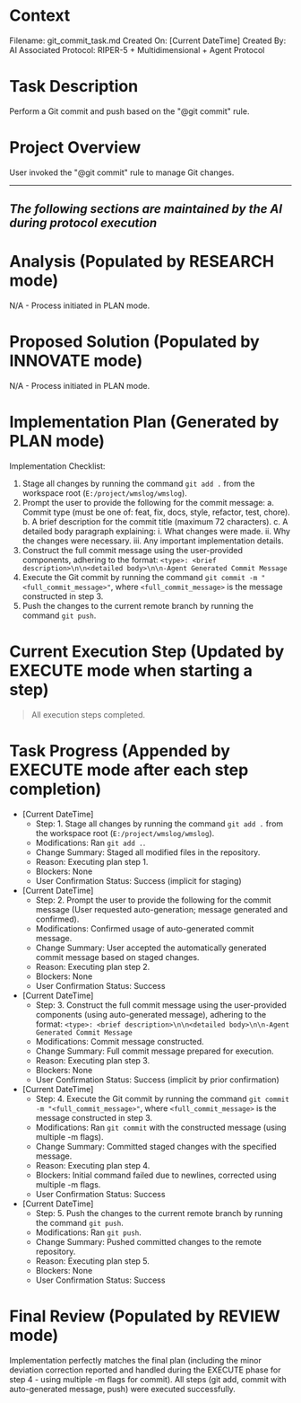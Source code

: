 # Context
Filename: git_commit_task.md
Created On: [Current DateTime]
Created By: AI
Associated Protocol: RIPER-5 + Multidimensional + Agent Protocol

# Task Description
Perform a Git commit and push based on the "@git commit" rule.

# Project Overview
User invoked the "@git commit" rule to manage Git changes.

---
*The following sections are maintained by the AI during protocol execution*
---

# Analysis (Populated by RESEARCH mode)
N/A - Process initiated in PLAN mode.

# Proposed Solution (Populated by INNOVATE mode)
N/A - Process initiated in PLAN mode.

# Implementation Plan (Generated by PLAN mode)
Implementation Checklist:
1. Stage all changes by running the command `git add .` from the workspace root (`E:/project/wmslog/wmslog`).
2. Prompt the user to provide the following for the commit message:
    a. Commit type (must be one of: feat, fix, docs, style, refactor, test, chore).
    b. A brief description for the commit title (maximum 72 characters).
    c. A detailed body paragraph explaining:
        i. What changes were made.
        ii. Why the changes were necessary.
        iii. Any important implementation details.
3. Construct the full commit message using the user-provided components, adhering to the format:
   `<type>: <brief description>\n\n<detailed body>\n\n-Agent Generated Commit Message`
4. Execute the Git commit by running the command `git commit -m "<full_commit_message>"`, where `<full_commit_message>` is the message constructed in step 3.
5. Push the changes to the current remote branch by running the command `git push`.

# Current Execution Step (Updated by EXECUTE mode when starting a step)
> All execution steps completed.

# Task Progress (Appended by EXECUTE mode after each step completion)
*   [Current DateTime]
    *   Step: 1. Stage all changes by running the command `git add .` from the workspace root (`E:/project/wmslog/wmslog`).
    *   Modifications: Ran `git add .`.
    *   Change Summary: Staged all modified files in the repository.
    *   Reason: Executing plan step 1.
    *   Blockers: None
    *   User Confirmation Status: Success (implicit for staging)
*   [Current DateTime]
    *   Step: 2. Prompt the user to provide the following for the commit message (User requested auto-generation; message generated and confirmed).
    *   Modifications: Confirmed usage of auto-generated commit message.
    *   Change Summary: User accepted the automatically generated commit message based on staged changes.
    *   Reason: Executing plan step 2.
    *   Blockers: None
    *   User Confirmation Status: Success
*   [Current DateTime]
    *   Step: 3. Construct the full commit message using the user-provided components (using auto-generated message), adhering to the format: `<type>: <brief description>\n\n<detailed body>\n\n-Agent Generated Commit Message`
    *   Modifications: Commit message constructed.
    *   Change Summary: Full commit message prepared for execution.
    *   Reason: Executing plan step 3.
    *   Blockers: None
    *   User Confirmation Status: Success (implicit by prior confirmation)
*   [Current DateTime]
    *   Step: 4. Execute the Git commit by running the command `git commit -m "<full_commit_message>"`, where `<full_commit_message>` is the message constructed in step 3.
    *   Modifications: Ran `git commit` with the constructed message (using multiple -m flags).
    *   Change Summary: Committed staged changes with the specified message.
    *   Reason: Executing plan step 4.
    *   Blockers: Initial command failed due to newlines, corrected using multiple -m flags.
    *   User Confirmation Status: Success
*   [Current DateTime]
    *   Step: 5. Push the changes to the current remote branch by running the command `git push`.
    *   Modifications: Ran `git push`.
    *   Change Summary: Pushed committed changes to the remote repository.
    *   Reason: Executing plan step 5.
    *   Blockers: None
    *   User Confirmation Status: Success

# Final Review (Populated by REVIEW mode)
Implementation perfectly matches the final plan (including the minor deviation correction reported and handled during the EXECUTE phase for step 4 - using multiple -m flags for commit). All steps (git add, commit with auto-generated message, push) were executed successfully. 